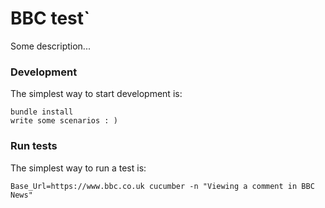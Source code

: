 # BBC test`
Some description...
### Development
The simplest way to start development is:
```
bundle install
write some scenarios : )

```

### Run tests
The simplest way to run a test is:
```
Base_Url=https://www.bbc.co.uk cucumber -n "Viewing a comment in BBC News"
